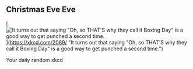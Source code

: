## Christmas Eve Eve
[![It turns out that saying "Oh, so THAT'S why they call it Boxing Day" is a good way to get punched a second time.](https://imgs.xkcd.com/comics/christmas_eve_eve.png)](https://xkcd.com/2089/ "It turns out that saying "Oh, so THAT'S why they call it Boxing Day" is a good way to get punched a second time.")

Your daily random xkcd
